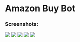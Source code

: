<h1>Amazon Buy Bot</h1>

<h3>Screenshots:</h3>
<img src="https://i.postimg.cc/ZncbbxtS/Screen-Shot-2022-10-02-at-3-14-05-AM.png">
<img src="https://i.postimg.cc/T1PSbV5G/Screen-Shot-2022-10-02-at-3-18-14-AM.png">
<img src="https://i.postimg.cc/jj5ZZxdQ/Screen-Shot-2022-10-02-at-3-20-54-AM.png">
<img src="https://i.postimg.cc/N0S7DRnB/Screen-Shot-2022-10-02-at-3-21-16-AM.png">
<img src="https://i.postimg.cc/L5RPQD3K/Screen-Shot-2022-10-02-at-3-21-44-AM.png">

